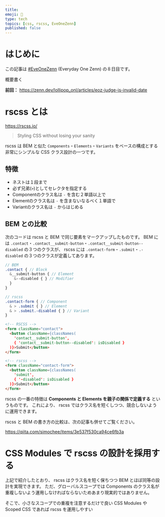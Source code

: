 ```yaml
---
title: 
emoji: 🍭
type: tech
topics: [css, rscss, EveOneZenn]
published: false
---
```


# はじめに

この記事は [#EveOneZenn](https://zenn.dev/topics/eveonezenn) (Everyday One Zenn) の８日目です。

概要書く

**前回：**
https://zenn.dev/lollipop_onl/articles/eoz-judge-js-invalid-date

# rscss とは

https://rscss.io/

> Styling CSS without losing your sanity

rscss は BEM と似た `Components`・`Elements`・`Variants` をベースの構成とする非常にシンプルな CSS クラス設計の一つです。

## 特徴

* ネストは１段まで
* 必ず兄弟(`>`)としてセレクタを指定する
* Componentのクラス名は `-` を含む２単語以上で
* Elementのクラス名は `-` を含まないなるべく１単語で
* Variantのクラス名は `-` からはじめる

## BEM との比較

次のコードは rscss と BEM で同じ要素をマークアップしたものです。
BEM には `.contact`・`.contact__submit-button`・`.contact__submit-button--disabled` の３つのクラスが、 rscss には `.contact-form`・`.submit`・`.-disabled` の３つのクラスが定義してあります。

```scss
// BEM
.contact { // Block
  &__submit-button { // Element
    &--disabled { } // Modifier
  }
}

// rscss
.contact-form { // Component
  & > .submit { } // Element
  & > .submit.-disabled { } // Variant
}
```

```html
<!-- RSCSS -->
<form className="contact">
  <button className={classNames(
    'contact__submit-button',
    { 'contact__submit-button--disabled': isDisabled }
  )}>Submit</button>
</form>

<!-- rscss -->
<form className="contact-form">
  <button className={classNames(
    'submit',
    { '-disabled': isDisabled }
  )}>Submit</button>
</form>
```

rscss の一番の特徴は **Components と Elements を親子の関係で定義する** というものです。
これにより、 rscss ではクラス名を短くしつつ、競合しないように運用できます。

rscss と BEM の書き方の比較は、次の記事も併せてご覧ください。

https://qiita.com/simochee/items/3e537f530ca94ce6fb3a

# CSS Modules で rscss の設計を採用する

上記で紹介したとおり、 rscss はクラス名を短く保ちつつ BEM とほぼ同等の設計を実現できます。
ただ、グローバルスコープでは Components のクラス名が重複しないよう運用しなければならないためあまり現実的ではありません。

そこで、小さなスコープでの重複を注意するだけで良い CSS Modules や Scoped CSS であれば rscss を運用しやすい
